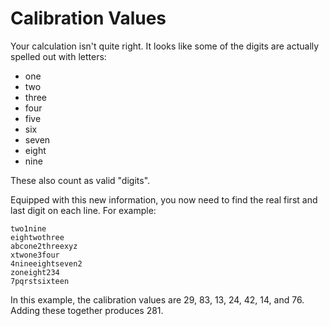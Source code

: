 # Calibration Values

Your calculation isn't quite right. It looks like some of the digits are actually spelled out with letters: 

- one
- two
- three
- four
- five
- six
- seven
- eight
- nine 

These also count as valid "digits".

Equipped with this new information, you now need to find the real first and last digit on each line. For example:

```text
two1nine
eightwothree
abcone2threexyz
xtwone3four
4nineeightseven2
zoneight234
7pqrstsixteen
``````

In this example, the calibration values are 29, 83, 13, 24, 42, 14, and 76. Adding these together produces 281.